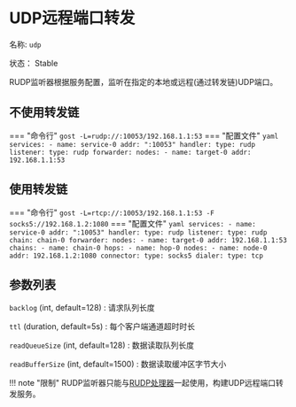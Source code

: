 # UDP远程端口转发

名称: `udp`

状态： Stable

RUDP监听器根据服务配置，监听在指定的本地或远程(通过转发链)UDP端口。

## 不使用转发链

=== "命令行"
    ```
	gost -L=rudp://:10053/192.168.1.1:53
	```
=== "配置文件"
    ```yaml
	services:
	- name: service-0
	  addr: ":10053"
	  handler:
		type: rudp
	  listener:
		type: rudp
	  forwarder:
	    nodes:
		- name: target-0
		  addr: 192.168.1.1:53
	```

## 使用转发链

=== "命令行"
    ```
	gost -L=rtcp://:10053/192.168.1.1:53 -F socks5://192.168.1.2:1080
	```
=== "配置文件"
    ```yaml
	services:
	- name: service-0
	  addr: ":10053"
	  handler:
		type: rudp
	  listener:
		type: rudp
		chain: chain-0
	  forwarder:
	    nodes:
		- name: target-0
		  addr: 192.168.1.1:53
	chains:
	- name: chain-0
	  hops:
	  - name: hop-0
		nodes:
		- name: node-0
		  addr: 192.168.1.2:1080
		  connector:
			type: socks5
		  dialer:
			type: tcp
	```
	
## 参数列表

`backlog` (int, default=128)
:    请求队列长度

`ttl` (duration, default=5s)
:    每个客户端通道超时时长

`readQueueSize` (int, default=128)
:    数据读取队列长度

`readBufferSize` (int, default=1500)
:    数据读取缓冲区字节大小

!!! note "限制"
    RUDP监听器只能与[RUDP处理器](/components/handlers/rudp/)一起使用，构建UDP远程端口转发服务。
